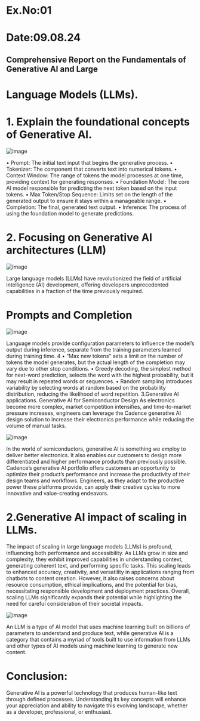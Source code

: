 # Ex.No:01 
# Date:09.08.24
## Comprehensive Report on the Fundamentals of Generative AI and Large 
# Language Models (LLMs).
# 1. Explain the foundational concepts of Generative AI.
![image](https://github.com/user-attachments/assets/a8e45913-5da9-4d04-8372-76ac3f7bac87)

• Prompt: The initial text input that begins the generative process.
• Tokenizer: The component that converts text into numerical tokens.
• Context Window: The range of tokens the model processes at one time, providing 
context for generating responses.
• Foundation Model: The core AI model responsible for predicting the next token based 
on the input tokens.
• Max Token/Stop Sequence: Limits set on the length of the generated output to ensure it 
stays within a manageable range.
• Completion: The final, generated text output.
• Inference: The process of using the foundation model to generate predictions.

# 2. Focusing on Generative AI architectures (LLM)

![image](https://github.com/user-attachments/assets/6faa0b2b-eec7-429f-a87f-c83d8a650134)

Large language models (LLMs) have revolutionized the field of artificial intelligence (AI) 
development, offering developers unprecedented capabilities in a fraction of the time 
previously required.

# Prompts and Completion
![image](https://github.com/user-attachments/assets/f4e3a525-c940-4b6d-a8b3-564d97d19cc1)

Language models provide configuration parameters to influence the model’s output during 
inference, separate from the training parameters learned during training time.
4
• “Max new tokens” sets a limit on the number of tokens the model generates, but 
the 
actual length of the completion may vary due to other stop conditions.
• Greedy decoding, the simplest method for next-word prediction, selects the word 
with the highest probability, but it may result in repeated words or sequences.
• Random sampling introduces variability by selecting words at random based on 
the probability distribution, reducing the likelihood of word repetition.
3.Generative AI applications. 
Generative AI for Semiconductor Design 
As electronics become more complex, market competition intensifies, and time-to-market 
pressure increases, engineers can leverage the Cadence generative AI design solution to 
increase their electronics performance while reducing the volume of manual tasks.

![image](https://github.com/user-attachments/assets/6a13257b-72de-4702-982b-b4c8105ec69d)

In the world of semiconductors, generative AI is something we employ to deliver better 
electronics. It also enables our customers to design more differentiated and higher performance 
products than previously possible.
Cadence’s generative AI portfolio offers customers an opportunity to optimize their product’s 
performance and increase the productivity of their design teams and workflows. Engineers, as 
they adapt to the productive power these platforms provide, can apply their creative cycles to 
more innovative and value-creating endeavors.

# 2.Generative AI impact of scaling in LLMs.
The impact of scaling in large language models (LLMs) is profound, influencing both 
performance and accessibility. As LLMs grow in size and complexity, they exhibit improved 
capabilities in understanding context, generating coherent text, and performing specific tasks. 
This scaling leads to enhanced accuracy, creativity, and versatility in applications ranging from 
chatbots to content creation. However, it also raises concerns about resource consumption, 
ethical implications, and the potential for bias, necessitating responsible development and 
deployment practices. Overall, scaling LLMs significantly expands their potential while 
highlighting the need for careful consideration of their societal impacts.

![image](https://github.com/user-attachments/assets/10cdf659-ce49-466f-8367-3c3bc40bdb6b)

An LLM is a type of AI model that uses machine learning built on billions of parameters to 
understand and produce text, while generative AI is a category that contains a myriad of tools 
built to use information from LLMs and other types of AI models using machine learning to 
generate new content.

# Conclusion: 
Generative AI is a powerful technology that produces human-like text through defined 
processes. Understanding its key concepts will enhance your appreciation and ability to 
navigate this evolving landscape, whether as a developer, professional, or enthusiast.
